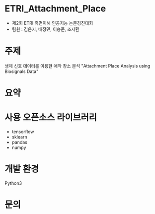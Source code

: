 # ETRI_Attachment_Place

- 제2회 ETRI 휴면이해 인공지능 논문경진대회
- 팀원 : 김은지, 배정민, 이승준, 조지환

# 주제

생체 신호 데이터를 이용한 애착 장소 분석
"Attachment Place Analysis using Biosignals Data"

# 요약


# 사용 오픈소스 라이브러리

- tensorflow 
- sklearn
- pandas
- numpy

# 개발 환경
Python3

# 문의
